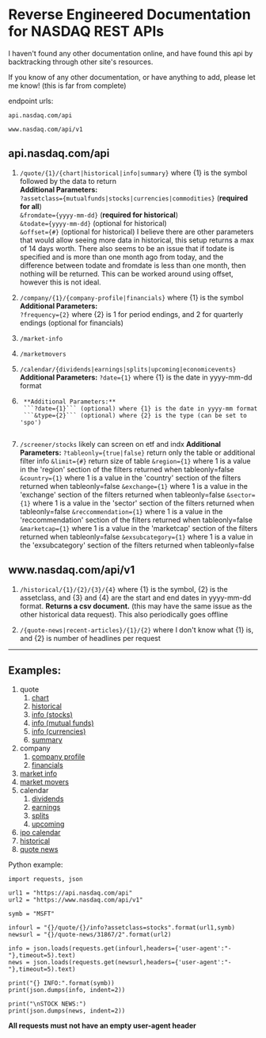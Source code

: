 # Reverse Engineered Documentation for NASDAQ REST APIs

I haven't found any other documentation online, and have found this api by backtracking through other site's resources.

If you know of any other documentation, or have anything to add, please let me know! (this is far from complete)


endpoint urls:

```api.nasdaq.com/api```

```www.nasdaq.com/api/v1```


## api.nasdaq.com/api

1. ```/quote/{1}/{chart|historical|info|summary}``` where {1} is the symbol followed by the data to return  
    **Additional Parameters:**  
    ```?assetclass={mutualfunds|stocks|currencies|commodities}``` (**required for all**)  
    ```&fromdate={yyyy-mm-dd}``` (**required for historical**)  
    ```&todate={yyyy-mm-dd}``` (optional for historical)  
    ```&offset={#}``` (optional for historical)
    I believe there are other parameters that would allow seeing more data in historical, this setup returns a max of 14 days worth. There also seems to be an issue that if todate is specified and is more than one month ago from today, and the difference between todate and fromdate is less than one month, then nothing will be returned. This can be worked around using offset, however this is not ideal.

2. ```/company/{1}/{company-profile|financials}``` where {1} is the symbol  
    **Additional Parameters:**  
    ```?frequency={2}``` where {2} is 1 for period endings, and 2 for quarterly endings (optional for financials)

3. ```/market-info```

4. ```/marketmovers```

5. ```/calendar/{dividends|earnings|splits|upcoming|economicevents}```
    **Additional Parameters:**
    ```?date={1}``` where {1} is the date in yyyy-mm-dd format

6. ```/ipo/calendar
    **Additional Parameters:**
    ```?date={1}``` (optional) where {1} is the date in yyyy-mm format
    ```&type={2}``` (optional) where {2} is the type (can be set to 'spo')
    
7. ```/screener/stocks``` likely can screen on etf and indx
    **Additional Parameters:**
    ```?tableonly={true|false}``` return only the table or additional filter info
    ```&limit={#}``` return size of table
    ```&region={1}``` where 1 is a value in the 'region' section of the filters returned when tableonly=false
    ```&country={1}``` where 1 is a value in the 'country' section of the filters returned when tableonly=false
    ```&exchange={1}``` where 1 is a value in the 'exchange' section of the filters returned when tableonly=false
    ```&sector={1}``` where 1 is a value in the 'sector' section of the filters returned when tableonly=false
    ```&reccommendation={1}``` where 1 is a value in the 'reccommendation' section of the filters returned when tableonly=false
    ```&marketcap={1}``` where 1 is a value in the 'marketcap' section of the filters returned when tableonly=false
    ```&exsubcategory={1}``` where 1 is a value in the 'exsubcategory' section of the filters returned when tableonly=false



## ww<span>w.</span>nasdaq.com/api/v1

1. ```/historical/{1}/{2}/{3}/{4}``` where {1} is the symbol, {2} is the assetclass, and {3} and {4} are the start and end dates in yyyy-mm-dd format. **Returns a csv document.** (this may have the same issue as the other historical data request). This also periodically goes offline

2. ```/{quote-news|recent-articles}/{1}/{2}``` where I don't know what {1} is, and {2} is number of headlines per request

---

## Examples:
1. quote  
    1. [chart](https://api.nasdaq.com/api/quote/MSFT/chart?assetclass=stocks)  
    2. [historical](https://api.nasdaq.com/api/quote/MSFT/historical?assetclass=stocks&fromdate=2020-10-15&offset=5)  
    3. [info (stocks)](https://api.nasdaq.com/api/quote/MSFT/info?assetclass=stocks)  
    3. [info (mutual funds)](https://api.nasdaq.com/api/quote/TRBCX/info?assetclass=stocks)  
    3. [info (currencies)](https://api.nasdaq.com/api/quote/EURUSD/info?assetclass=stocks)  
    4. [summary](https://api.nasdaq.com/api/quote/MSFT/summary?assetclass=stocks)  
2. company  
    1. [company profile](https://api.nasdaq.com/api/company/MSFT/company-profile)  
    2. [financials](https://api.nasdaq.com/api/company/MSFT/financials?frequency=1)  
3. [market info](https://api.nasdaq.com/api/market-info)  
4. [market movers](https://api.nasdaq.com/api/marketmovers)  
5. calendar  
    1. [dividends](https://api.nasdaq.com/api/calendar/dividends)  
    2. [earnings](https://api.nasdaq.com/api/calendar/earnings)  
    3. [splits](https://api.nasdaq.com/api/calendar/splits)  
    4. [upcoming](https://api.nasdaq.com/api/calendar/upcoming)  
6. [ipo calendar](https://api.nasdaq.com/api/ipo/calendar?date=2021-03&type=spo)  
7. [historical](https://www.nasdaq.com/api/v1/historical/MSFT/stocks/2020-10-15/2020-11-23)  
8. [quote news](https://www.nasdaq.com/api/v1/quote-news/31867/5)  


Python example:
```
import requests, json

url1 = "https://api.nasdaq.com/api"
url2 = "https://www.nasdaq.com/api/v1"

symb = "MSFT"

infourl = "{}/quote/{}/info?assetclass=stocks".format(url1,symb)
newsurl = "{}/quote-news/31867/2".format(url2)

info = json.loads(requests.get(infourl,headers={'user-agent':"-"},timeout=5).text)
news = json.loads(requests.get(newsurl,headers={'user-agent':"-"},timeout=5).text)

print("{} INFO:".format(symb))
print(json.dumps(info, indent=2))

print("\nSTOCK NEWS:")
print(json.dumps(news, indent=2))
```

**All requests must not have an empty user-agent header**
